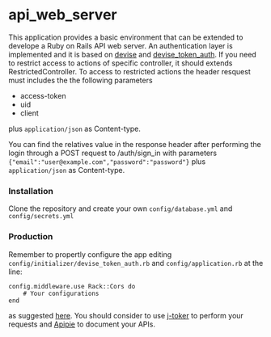 # api_web_server

This application provides a basic environment that can be extended to develope a Ruby on Rails API web server.
An authentication layer is implemented and it is based on [devise](https://github.com/plataformatec/devise) and [devise_token_auth](https://github.com/lynndylanhurley/devise_token_auth). 
If you need to restrict access to actions of specific controller, it should extends RestrictedController.
To access to restricted actions the header resquest must includes the the following parameters
  - access-token
  - uid
  - client

plus ```application/json``` as Content-type.
  
You can find the relatives value in the response header after performing the login through a POST request to /auth/sign_in
with parameters 
```{"email":"user@example.com","password":"password"}``` plus ```application/json``` as Content-type.

### Installation

Clone the repository and create your own ```config/database.yml``` and ```config/secrets.yml```

### Production

Remember to propertly configure the app editing ```config/initializer/devise_token_auth.rb``` and ```config/application.rb``` at the line: 
```
config.middleware.use Rack::Cors do 
    # Your configurations
end
```
as suggested [here](https://github.com/lynndylanhurley/devise_token_auth#cors). You should consider to use [j-toker](https://github.com/lynndylanhurley/j-toker) to perform your requests and [Apipie](https://github.com/Apipie/apipie-rails) to document your APIs.

